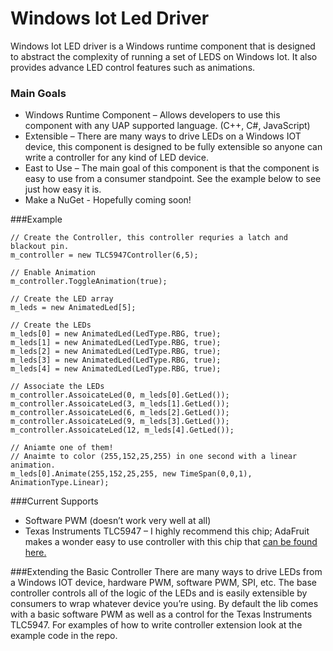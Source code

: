 # Windows Iot Led Driver

Windows Iot LED driver is a Windows runtime component that is designed to abstract the complexity of running a set of LEDS on Windows Iot. It also provides advance LED control features such as animations.

### Main Goals

*	Windows Runtime Component – Allows developers to use this component with any UAP supported language. (C++, C#, JavaScript)
*	Extensible – There are many ways to drive LEDs on a Windows IOT device, this component is designed to be fully extensible so anyone can write a controller for any kind of LED device. 
*	East to Use – The main goal of this component is that the component is easy to use from a consumer standpoint. See the example below to see just how easy it is.
*	Make a NuGet - Hopefully coming soon!

###Example

```
// Create the Controller, this controller requries a latch and blackout pin.
m_controller = new TLC5947Controller(6,5);

// Enable Animation
m_controller.ToggleAnimation(true);

// Create the LED array
m_leds = new AnimatedLed[5];

// Create the LEDs
m_leds[0] = new AnimatedLed(LedType.RBG, true);
m_leds[1] = new AnimatedLed(LedType.RBG, true);
m_leds[2] = new AnimatedLed(LedType.RBG, true);
m_leds[3] = new AnimatedLed(LedType.RBG, true);
m_leds[4] = new AnimatedLed(LedType.RBG, true);

// Associate the LEDs
m_controller.AssoicateLed(0, m_leds[0].GetLed());
m_controller.AssoicateLed(3, m_leds[1].GetLed());
m_controller.AssoicateLed(6, m_leds[2].GetLed());
m_controller.AssoicateLed(9, m_leds[3].GetLed());
m_controller.AssoicateLed(12, m_leds[4].GetLed());

// Aniamte one of them!
// Anaimte to color (255,152,25,255) in one second with a linear animation.
m_leds[0].Animate(255,152,25,255, new TimeSpan(0,0,1), AnimationType.Linear);
```

###Current Supports
*	Software PWM (doesn’t work very well at all)
*	Texas Instruments TLC5947 – I highly recommend this chip; AdaFruit makes a wonder easy to use controller with this chip that [can be found here.](https://www.adafruit.com/products/1429)

###Extending the Basic Controller
There are many ways to drive LEDs from a Windows IOT device, hardware PWM, software PWM, SPI, etc. The base controller controls all of the logic of the LEDs and is easily extensible by consumers to wrap whatever device you’re using. By default the lib comes with a basic software PWM as well as a control for the Texas Instruments TLC5947. For examples of how to write controller extension look at the example code in the repo.
